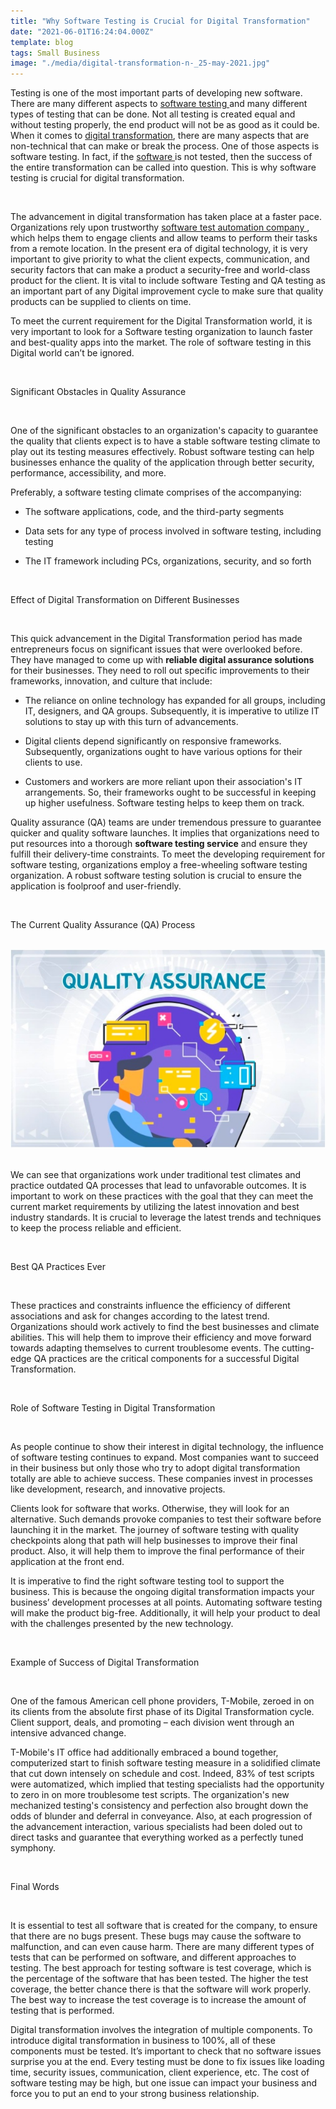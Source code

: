 ```yaml
---
title: "Why Software Testing is Crucial for Digital Transformation"
date: "2021-06-01T16:24:04.000Z"
template: blog
tags: Small Business
image: "./media/digital-transformation-n-_25-may-2021.jpg"
---
```


Testing is one of the most important parts of developing new software. There are many different aspects to <a target="_blank" href="https://cobuildlab.com/blog/software-testing-in-software-development/">  software testing </a> and many different types of testing that can be done. Not all testing is created equal and without testing properly, the end product will not be as good as it could be. When it comes to <a target="_blank" href="https://cobuildlab.com/blog/what-is-digital-transformation-and-how-can-small-businesses-take-advantage-of-it-this-2020/">  digital transformation</a>, there are many aspects that are non-technical that can make or break the process. One of those aspects is software testing. In fact, if the <a target="_blank" href="https://cobuildlab.com/">  software </a> is not tested, then the success of the entire transformation can be called into question. This is why software testing is crucial for digital transformation.

<br>

The advancement in digital transformation has taken place at a faster pace. Organizations rely upon trustworthy <a target="_blank" href="https://qainfotech.com/automation-testing-services-and-tools.html">  software test automation company </a>, which helps them to engage clients and allow teams to perform their tasks from a remote location.  In the present era of digital technology, it is very important to give priority to what the client expects, communication, and security factors that can make a product a security-free and world-class product for the client. It is vital to include software Testing and QA testing as an important part of any Digital improvement cycle to make sure that quality products can be supplied to clients on time.

To meet the current requirement for the Digital Transformation world, it is very important to look for a Software testing organization to launch faster and best-quality apps into the market. The role of software testing in this Digital world can’t be ignored.

<br>

<title-2>Significant Obstacles in Quality Assurance</title-2>

<br>

One of the significant obstacles to an organization's capacity to guarantee the quality that clients expect is to have a stable software testing climate to play out its testing measures effectively. Robust software testing can help businesses enhance the quality of the application through better security, performance, accessibility, and more.

Preferably, a software testing climate comprises of the accompanying: 

* The software applications, code, and the third-party segments 

* Data sets for any type of process involved in software testing, including testing 

* The IT framework including PCs, organizations, security, and so forth 

<br>

<title-2>Effect of Digital Transformation on Different Businesses</title-2>

<br>

This quick advancement in the Digital Transformation period has made entrepreneurs focus on significant issues that were overlooked before. They have managed to come up with **reliable digital assurance solutions** for their businesses. They need to roll out specific improvements to their frameworks, innovation, and culture that include: 

* The reliance on online technology has expanded for all groups, including IT, designers, and QA groups. Subsequently, it is imperative to utilize IT solutions to stay up with this turn of advancements.  

* Digital clients depend significantly on responsive frameworks. Subsequently, organizations ought to have various options for their clients to use. 

* Customers and workers are more reliant upon their association's IT arrangements. So, their frameworks ought to be successful in keeping up higher usefulness. Software testing helps to keep them on track.

Quality assurance (QA) teams are under tremendous pressure to guarantee quicker and quality software launches. It implies that organizations need to put resources into a thorough **software testing service** and ensure they fulfill their delivery-time constraints. To meet the developing requirement for software testing, organizations employ a free-wheeling software testing organization. A robust software testing solution is crucial to ensure the application is foolproof and user-friendly.

<br>

<title-2>The Current Quality Assurance (QA) Process</title-2>

<br>

<center>

<img src="./media/digital assurance.jpg">

</center>

<br>

We can see that organizations work under traditional test climates and practice outdated QA processes that lead to unfavorable outcomes. It is important to work on these practices with the goal that they can meet the current market requirements by utilizing the latest innovation and best industry standards. It is crucial to leverage the latest trends and techniques to keep the process reliable and efficient.

<br>

<title-3>Best QA Practices Ever</title-3>

<br>

These practices and constraints influence the efficiency of different associations and ask for changes according to the latest trend. Organizations should work actively to find the best businesses and climate abilities. This will help them to improve their efficiency and move forward towards adapting themselves to current troublesome events. The cutting-edge QA practices are the critical components for a successful Digital Transformation. 

<br>

<title-3>Role of Software Testing in Digital Transformation</title-3>

<br>

As people continue to show their interest in digital technology, the influence of software testing continues to expand. Most companies want to succeed in their business but only those who try to adopt digital transformation totally are able to achieve success. These companies invest in processes like development, research, and innovative projects.

Clients look for software that works. Otherwise, they will look for an alternative. Such demands provoke companies to test their software before launching it in the market. The journey of software testing with quality checkpoints along that path will help businesses to improve their final product. Also, it will help them to improve the final performance of their application at the front end.

It is imperative to find the right software testing tool to support the business. This is because the ongoing digital transformation impacts your business’ development processes at all points. Automating software testing will make the product big-free. Additionally, it will help your product to deal with the challenges presented by the new technology.

<br>

<title-2>Example of Success of Digital Transformation</title-2>

<br>

One of the famous American cell phone providers, T-Mobile, zeroed in on its clients from the absolute first phase of its Digital Transformation cycle. Client support, deals, and promoting – each division went through an intensive advanced change. 

T-Mobile's IT office had additionally embraced a bound together, computerized start to finish software testing measure in a solidified climate that cut down intensely on schedule and cost. Indeed, 83% of test scripts were automatized, which implied that testing specialists had the opportunity to zero in on more troublesome test scripts. The organization's new mechanized testing's consistency and perfection also brought down the odds of blunder and deferral in conveyance. Also, at each progression of the advancement interaction, various specialists had been doled out to direct tasks and guarantee that everything worked as a perfectly tuned symphony. 

<br>

<title-3>Final Words</title-3>

<br>

It is essential to test all software that is created for the company, to ensure that there are no bugs present. These bugs may cause the software to malfunction, and can even cause harm. There are many different types of tests that can be performed on software, and different approaches to testing. The best approach for testing software is test coverage, which is the percentage of the software that has been tested. The higher the test coverage, the better chance there is that the software will work properly. The best way to increase the test coverage is to increase the amount of testing that is performed.

Digital transformation involves the integration of multiple components. To introduce digital transformation in business to 100%, all of these components must be tested. It’s important to check that no software issues surprise you at the end. Every testing must be done to fix issues like loading time, security issues, communication, client experience, etc. The cost of software testing may be high, but one issue can impact your business and force you to put an end to your strong business relationship.


